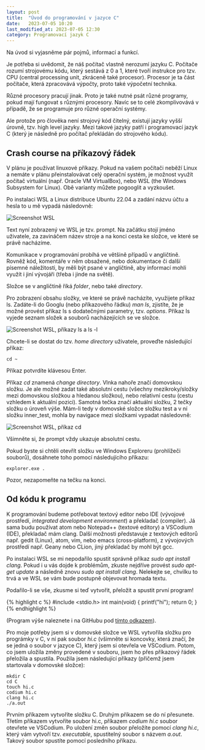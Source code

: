 ```yaml
---
layout: post
title:  "Úvod do programování v jazyce C"
date:   2023-07-05 10:20
last_modified_at: 2023-07-05 12:30
category: Programovací jazyk C
---
```


Na úvod si vyjasněme pár pojmů, informací a funkcí.

Je potřeba si uvědomit, že náš počítač vlastně nerozumí jazyku C. Počítače rozumí strojovému kódu, který sestává z 0 a 1, které tvoří instrukce pro tzv. CPU (central processing unit, zkráceně také procesor). Procesor je ta část počítače, která zpracovává výpočty, proto také výpočetní technika.

Různé procesory pracují jinak. Proto je také nutné psát různé programy, pokud mají fungovat s různými procesory. Navíc se to celé zkomplivovává v případě, že se programuje pro různé operační systémy.

Ale protože pro člověka není strojový kód čitelný, existují jazyky vyšší úrovně, tzv. high level jazyky. Mezi takové jazyky patří i programovací jazyk C (který je následně pro počítač překládán do strojového kódu).

## Crash course na příkazový řádek

V plánu je používat linuxové příkazy. Pokud na vašem počítači neběží Linux a nemáte v plánu přeinstalovávat celý operační systém, je možnost využít počítač virtuální (např. Oracle VM VirtualBox), nebo WSL (the Windows Subsystem for Linux). Obě varianty můžete pogooglit a vyzkoušet.

Po instalaci WSL a Linux distribuce Ubuntu 22.04 a zadání názvu účtu a hesla to u mě vypadá následovně:

![Screenshot WSL](/assets/images/wsl.jpg)

Text nyní zobrazený ve WSL je tzv. prompt. Na začátku stojí jméno uživatele, za zavináčem název stroje a na konci cesta ke složce, ve které se právě nacházíme.

Komunikace v programování probíhá ve většině případů v angličtině. Rovněž kód, komentáře v něm obsažené, nebo dokumentace či další písemné náležitosti, by měli být psané v angličtině, aby informací mohli využít i jiní vývojáři (třeba i jinde na světě).

Složce se v angličtině říká *folder*, nebo také *directory*.

Pro zobrazení obsahu složky, ve které se právě nacházíte, využijete příkaz ls. Zadáte-li do Googlu (nebo příkazového řádku) *man ls*, zjistíte, že je možné provést příkaz ls s dodatečnými parametry, tzv. *options*. Příkaz ls vyjede seznam složek a souborů nacházejících se ve složce.

![Screenshot WSL, příkazy ls a ls -l](/assets/images/wsl_ls.jpg)

Chcete-li se dostat do tzv. *home directory* uživatele, proveďte následující příkaz:

```console
cd ~
```

Příkaz potvrdíte klávesou Enter.

Příkaz *cd* znamená *change directory*. Vlnka nahoře značí domovskou složku. Je ale možné zadat také absolutní cestu (všechny mezikroky/složky mezi domovskou složkou a hledanou složkou), nebo relativní cestu (cestu vzhledem k aktuální pozici). Samotná tečka značí aktuální složku, 2 tečky složku o úroveň výše. Mám-li tedy v domovské složce složku test a v ní složku inner_test, mohla by navigace mezi složkami vypadat následovně:

![Screenshot WSL, příkaz cd](/assets/images/wsl_cd.jpg)

Všimněte si, že prompt vždy ukazuje absolutní cestu.

Pokud byste si chtěli otevřít složku ve Windows Exploreru (prohlížeči souborů), dosáhnete toho pomocí následujícího příkazu:

```console
explorer.exe .
```

Pozor, nezapomeňte na tečku na konci.

## Od kódu k programu

K programování budeme potřebovat textový editor nebo IDE (vývojové prostředí, *integrated development environment*) a překladač (compiler). Já sama budu používat atom nebo Notepad++ (textové editory) a VSCodium (IDE), překladač mám clang. Další možnosti představuje z textových editorů např. gedit (Linux), atom, vim, nebo emacs (cross-platform), z vývojových prostředí např. Geany nebo CLion, jiný překladač by mohl být gcc.

Po instalaci WSL se mi nepodařilo spustit správně příkaz *sudo apt install clang*. Pokud i u vás dojde k problémům, zkuste nejdříve provést *sudo apt-get update* a následně znovu *sudo apt install clang*. Nelekejte se, chvilku to trvá a ve WSL se vám bude postupně objevovat hromada textu.

Podařilo-li se vše, zkusme si teď vytvořit, přeložit a spustit první program!

{% highlight c %}
#include <stdio.h>
int main(void) {
  printf("hi");
  return 0;
}
{% endhighlight %}

(Program výše naleznete i na GitHubu pod [tímto odkazem](https://github.com/wild-karoline/C/blob/main/01_uvod-do-programovani-v-jazyce-c/hi.c)).

Pro moje potřeby jsem si v domovské složce ve WSL vytvořila složku pro prográmky v C, v ní pak soubor *hi.c* (všimněte si koncovky, která značí, že se jedná o soubor v jazyce C), který jsem si otevřela ve VSCodium. Potom, co jsem uložila změny provedené v souboru, jsem ho přes příkazový řádek přeložila a spustila. Použila jsem následující příkazy (přičemž jsem startovala v domovské složce):

```console
mkdir C
cd C
touch hi.c
codium hi.c
clang hi.c
./a.out
```

Prvním příkazem vytvoříte složku C. Druhým příkazem se do ní přesunete. Třetím příkazem vytvoříte soubor hi.c, příkazem *codium hi.c* soubor otevřete ve VSCodium. Po uložení změn soubor přeložíte pomocí *clang hi.c*, který vám vytvoří tzv. *executable*, spustitelný soubor s názvem *a.out*. Takový soubor spustíte pomocí posledního příkazu.
